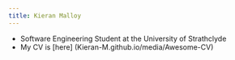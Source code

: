 ```yaml
---
title: Kieran Malloy
---
```


- Software Engineering Student at the University of Strathclyde
- My CV is [here] (Kieran-M.github.io/media/Awesome-CV)

